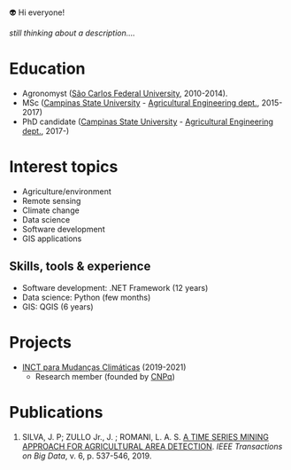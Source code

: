 :alien: Hi everyone!

_still thinking about a description...._

# Education
- Agronomyst ([São Carlos Federal University](https://www.cca.ufscar.br/pt-br), 2010-2014).
- MSc ([Campinas State University](https://www.unicamp.br/unicamp/english) - [Agricultural Engineering dept.](https://www.feagri.unicamp.br/portal/en/), 2015-2017)
- PhD candidate ([Campinas State University](https://www.unicamp.br/unicamp/english) - [Agricultural Engineering dept.](https://www.feagri.unicamp.br/portal/en/), 2017-)

# Interest topics
- Agriculture/environment
- Remote sensing
- Climate change
- Data science
- Software development  
- GIS applications

## Skills, tools & experience
- Software development: .NET Framework (12 years)
- Data science: Python (few months)
- GIS: QGIS (6 years)

# Projects

- [INCT para Mudanças Climáticas](http://www.ccst.inpe.br/projetos/inct/) (2019-2021)
  - Research member (founded by [CNPq](https://www.gov.br/cnpq/pt-br))

# Publications
1. SILVA, J. P; ZULLO Jr., J.  ; ROMANI, L. A. S. [A TIME SERIES MINING APPROACH FOR AGRICULTURAL AREA DETECTION](http://dx.doi.org/10.1109/TBDATA.2019.2913402). *IEEE Transactions on Big Data*, v. 6, p. 537-546, 2019.
